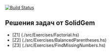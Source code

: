 [![Build Status](https://travis-ci.org/WarKnife/exercises.svg?branch=master)](https://travis-ci.org/WarKnife/exercises)
## Решения задач от SolidGem

- [Z1] (./src/Exercises/Factorial.hs)
- [Z2] (./src/Exercises/BalancedParentheses.hs)
- [Z3] (./src/Exercises/FindMissingNumbers.hs)
